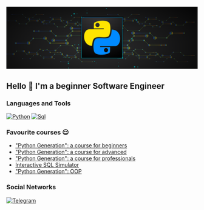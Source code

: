 ![Header](https://github.com/BabichRostislav/BabichRostislav/blob/main/ASSETS/python.png) 

## Hello 👋 I'm a beginner Software Engineer

### Languages and Tools 
[![Python](https://img.shields.io/badge/Python-090909?style=for-the-badge&logo=python&logoColor=00BFFF)](https://www.python.org/)
[![Sql](https://img.shields.io/badge/Sql-090909?style=for-the-badge&logo=mySql&logoColor=FFFF00)](https://skillbox.ru/media/code/chto-takoe-sql-kak-ustroen-zachem-nuzhen-i-kak-s-nim-rabotat/) 


### Favourite courses 😌
- ["Python Generation": a course for beginners](https://stepik.org/course/58852/info)
- ["Python Generation": a course for advanced](https://stepik.org/course/68343/info)
- ["Python Generation": a course for professionals](https://stepik.org/course/82541/info)
- [Interactive SQL Simulator](https://stepik.org/course/63054/info)
- ["Python Generation": OOP](https://stepik.org/course/98974/info)

### Social Networks 
[![Telegram](https://img.shields.io/badge/Telegram-090909?style=for-the-badge&logo=Telegram&logoColor=27AOD9)](https://t.me/RostislavDSP)
